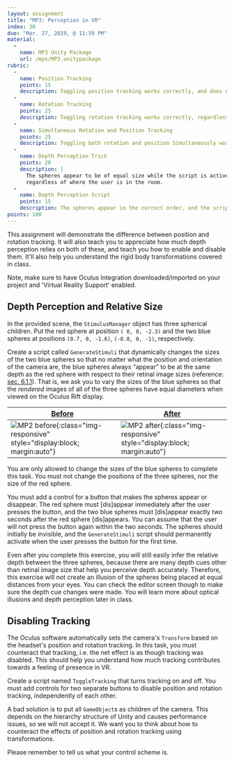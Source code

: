 ```yaml
---
layout: assignment
title: "MP3: Perception in VR"
index: 30
due: "Mar. 27, 2019, @ 11:59 PM"
material:
  -
    name: MP3 Unity Package
    url: /mps/MP3.unitypackage
rubric:
  -
    name: Position Tracking
    points: 15
    description: Toggling position tracking works correctly, and does not cause discontinuities.
  -
    name: Rotation Tracking
    points: 25
    description: Toggling rotation tracking works correctly, regardless of where we are looking.
  -
    name: Simultaneous Rotation and Position Tracking
    points: 25
    description: Toggling both rotation and position Simultaneously works correctly.
  -
    name: Depth Perception Trick
    points: 20
    description: |
      The spheres appear to be of equal size while the script is active,
      regardless of where the user is in the room.
  -
    name: Depth Perception Script
    points: 15
    description: The spheres appear in the correct order, and the script works when run repeatedly.
points: 100
---
```


This assignment will demonstrate the difference between position and rotation tracking. It will also teach you to appreciate how much depth perception relies on both of these, and teach you how to enable and disable them. It'll also help you understand the rigid body transformations covered in class.

Note, make sure to have Oculus Integration downloaded/imported on your project and 'Virtual Reality Support' enabled.

## Depth Perception and Relative Size

In the provided scene, the `StimulusManager` object has three spherical children.
Put the red sphere at position `( 0, 0, -2.3)` and the two blue spheres at positions `(0.7, 0, -1.6)`, `(-0.8, 0, -1)`, respectively.

Create a script called `GenerateStimuli` that dynamically changes the sizes of the two blue spheres so that
no matter what the position and orientation of the camera are,
the blue spheres always “appear” to be at the same depth as the red sphere with respect to their retinal image sizes (reference: [sec. 6.1.1](http://vr.cs.uiuc.edu/vrch6.pdf)).
That is, we ask you to vary the sizes of the blue spheres
so that the _rendered_ images of all of the three spheres have equal diameters when viewed on the Oculus Rift display.

|[Before](/img/assignments/mp2/depth-percept-before.png)|[After](/img/assignments/mp2/depth-percept-after.png)|
|---|---|
|![MP2 before](/img/assignments/mp2/depth-percept-before.png){:class="img-responsive" style="display:block; margin:auto"}|![MP2 after](/img/assignments/mp2/depth-percept-after.png){:class="img-responsive" style="display:block; margin:auto"}|

You are only allowed to change the sizes of the blue spheres to complete this task.
You must not change the positions of the three spheres, nor the size of the red sphere.

You must add a control for a button that makes the spheres appear or disappear. The red sphere must [dis]appear immediately after the user presses the button, and the two blue spheres must [dis]appear exactly two seconds after the red sphere [dis]appears. You can assume that the user will not press the button again within the two seconds. The spheres should initially be invisible, and the `GenerateStimuli` script should permanently activate when the user presses the button for the first time.

Even after you complete this exercise, you will still easily infer the relative depth between the three spheres,
because there are many depth cues other than retinal image size that help you perceive depth accurately.
Therefore, this exercise will not create an illusion of the spheres being placed at equal distances from your eyes. You can check the editor screen though to make sure the depth cue changes were made.
You will learn more about optical illusions and depth perception later in class.

## Disabling Tracking

The Oculus software automatically sets the camera's `Transform` based on the headset's position and rotation tracking.
In this task, you must counteract that tracking, i.e. the net effect is as though tracking was disabled.
This should help you understand how much tracking contributes towards a feeling of presence in VR.

Create a script named `ToggleTracking` that turns tracking on and off.
You must add controls for two separate buttons to disable position and rotation tracking, independently of each other.

A bad solution is to put all `GameObject`s as children of the camera.
This depends on the hierarchy structure of Unity and causes performance issues, so we will not accept it.
We want you to think about how to counteract the effects of position and rotation tracking using transformations.

Please remember to tell us what your control scheme is. 
